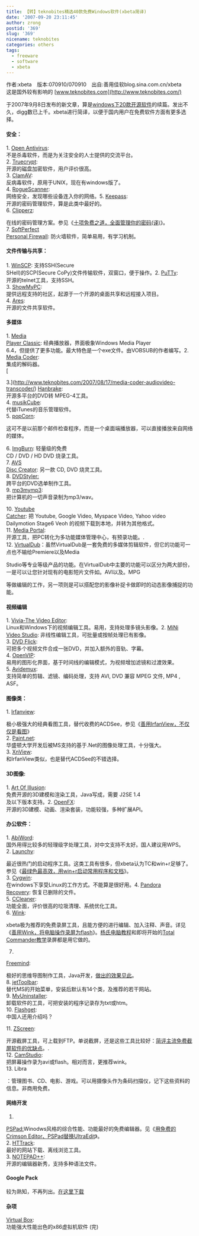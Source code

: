 ```yaml
---
title: 【转】teknobites精选40款免费Windows软件(xbeta简译)
date: '2007-09-20 23:11:45'
author: zrong
postid: '369'
slug: '369'
nicename: teknobites
categories: others
tags:
  - freeware
  - software
  - xbeta
---
```


作者:xbeta　版本:070910/070910　出自:善用佳软blog.sina.com.cn/xbeta  
这是国外较有影响的 [www.teknobites.com](http://www.teknobites.com/)  

于2007年9月8日发布的新文章，算是[windows下20款开源软件](http://www.teknobites.com/2007/07/19/20-open-source-windows-apps-for-you/)的续篇。发出不久，digg数已上千。xbeta进行简译，以便于国内用户在免费软件方面有更多选择。

#### 安全：

1\. [Open Antivirus](http://www.openantivirus.org/):  
不是杀毒软件，而是为关注安全的人士提供的交流平台。  
2. [Truecrypt](http://www.truecrypt.org/):  
开源的磁盘加密软件，用户评价很高。  
3. [ClamAV](http://w32.clamav.net/):  
反病毒软件，原用于UNIX，现在有windows版了。  
4.
[RogueScanner](http://www.networkchemistry.com/products/roguescanner.php):  
网络安全，发现哪些设备连入你的网络。5.
[Keepass](http://keepass.info/):  
开源的密码管理软件，算是此类中最好的。  
6. [Clipperz](http://www.clipperz.com/):  

在线的密码管理方案。参见《[十项免费之道，全面管理你的密码(译)](http://blog.sina.com.cn/s/blog_46dac66f010009w6.html)》。  
7. [SoftPerfect  
Personal Firewall](http://www.softperfect.com/products/firewall/):
防火墙软件，简单易用，有学习机制。

<!--more-->

#### 文件传输与共享：

1\. [WinSCP](http://winscp.net/): 支持SSH(Secure  
SHell)的SCP(Secure CoPy)文件传输软件，双窗口，便于操作。2.
[PuTTy](http://www.chiark.greenend.org.uk/%7Esgtatham/putty/):  
开源的telnet工具，支持SSH。  
3. [ShowMyPC](http://showmypc.com/index.html):  
提供远程支持的社区，起源于一个开源的桌面共享和远程接入项目。  
4. [Ares](http://aresgalaxy.sourceforge.net/):  
开源的文件共享软件。

#### 多媒体

1\. [Media  
Player Classic](http://sourceforge.net/projects/guliverkli/):
经典播放器，界面极象Windows Media Player  
6.4，但提供了更多功能。最大特色是一个exe文件。由VOBSUB的作者编写。2.
[Media Coder](http://mediacoder.sourceforge.net/):  
集成的解码器。  
[  

3.](http://www.teknobites.com/2007/08/17/media-coder-audiovideo-transcoder/)
[Hanbrake](http://handbrake.m0k.org/):  
开源多平台的DVD转 MPEG-4工具。  
4. [musikCube](http://www.musikcube.com/):  
代替iTunes的音乐管理软件。  
5. [popCorn](http://sourceforge.net/projects/popcorn/):  

这可不是以前那个邮件检查程序，而是一个桌面端播放器，可以直接播放来自网络的媒体。

6\. [ImgBurn](http://www.imgburn.com/): 轻量级的免费  
CD / DVD / HD DVD 烧录工具。  
7. [AVS  
Disc Creator](http://www.avsmedia.com/DiscCreator/index.aspx): 另一款
CD, DVD 烧灵工具。  
8. [DVDStyler:](http://www.dvdstyler.de/)  
跨平台的DVD选单制作工具。  
9. [mp3mymp3](http://www.mp3mymp3.com/):  
把计算机的一切声音录制为mp3/wav。

10\. [Youtube  
Catcher](http://youtubecatcher.sourceforge.net/): 把 Youtube, Google
Video, Myspace Video, Yahoo video  
Dailymotion Stage6 Veoh 的视频下载到本地，并转为其他格式。  
11. [Media Portal](http://www.team-mediaportal.com/):  
开源工具，把PC转化为多功能媒体管理中心，有预录功能。.  
12.
[VirtualDub](http://www.virtualdub.org/)：虽然VirtualDub是一套免费的多媒体剪辑软件，但它的功能可一点也不输给Premiere以及Media  

Studio等专业等级产品的功能。在VirtualDub中主要的功能可以区分为两大部份，一是可以让您针对现有的电影短片文件如。AVI以及。MPG  

等做编辑的工作，另一项则是可以搭配您的影像补捉卡做即时的动态影像捕捉的功能。

#### 视频编辑

1\. [Vivia-The Video Editor](http://vivia-video.org/):  
Linux和Windows下的视频编辑工具。易用，支持处理多镜头影像。2. [MiNi  
Video Studio](http://minivs.sourceforge.net/main_en.htm):
非线性编辑工具，可批量或按帧处理已有影像。  
3. [DVD Flick](http://www.dvdflick.net/):  
可把多个视频文件合成一张DVD，并加入额外的音轨、字幕。  
4. [OpenVIP](http://openvip.sourceforge.net/):  
易用的图形化界面，基于时间线的编辑模式，为视频增加滤镜和过渡效果。  
5. [Avidemux](http://fixounet.free.fr/avidemux/):  
支持简单的剪辑、滤镜、编码处理，支持 AVI, DVD 兼容 MPEG 文件, MP4 ,  
ASF。

#### 图像类：

1\. [Irfanview](http://www.irfanview.com/):  

极小极强大的经典看图工具，替代收费的ACDSee，参见《[善用IrfanView，不仅仅是看图](http://blog.sina.com.cn/s/blog_46dac66f010003l9.html)》  
2. [Paint.net](http://www.getpaint.net/):  
华盛顿大学开发后被MS支持的基于.Net的图像处理工具，十分强大。  
3. [XnView](http://perso.orange.fr/pierre.g/xnview/enxnview.html):  
和IrfanView类似，也是替代ACDSee的不错选择。

#### 3D图像:

1\. [Art Of Illusion](http://www.artofillusion.org/):  
免费开源的3D建模和渲染工具，Java写成，需要 J2SE 1.4  
及以下版本支持。2. [OpenFX](http://www.openfx.org/):  
开源的3D建模、动画、渲染套装，功能较强，多种扩展API。

#### 办公软件：

1\. [AbiWord](http://www.abisource.com/):  
国外用得比较多的轻理级字处理工具，对中文支持不太好。国人建议用WPS。  
2. [Launchy](http://www.launchy.net/):  

最近很热门的启动程序工具。这类工具有很多，但xbeta认为TC和win+r足够了。参见《[最绿色最高效，用win+r启动常用程序和文档](http://blog.sina.com.cn/s/blog_46dac66f010004b6.html)》。  
3. [Cygwin](http://www.cygwin.com/):  
在windows下享受Linux的工作方式。不能算是很好用。4. [Pandora  
Recovery](http://www.pandorarecovery.com/): 恢复已删除的文件。  
5. [CCleaner](http://www.ccleaner.com/):  
功能全面，评价很高的垃圾清理、系统优化工具。  
6. [Wink](http://www.debugmode.com/wink/):  

xbeta极为推荐的免费录屏工具，且能方便的进行编辑、加入注释、声音。详见《[善用Wink，将电脑操作录屏为flash](http://blog.sina.com.cn/s/blog_46dac66f0100008g.html)》。[杨氏电脑教程](http://yjf1024.blog.sohu.com/59046188.html)和即将开始的[Total
Commander教学](http://blog.sina.com.cn/s/blog_46dac66f01000bw2.html)录屏都是用它做的。

7.
[Freemind](http://freemind.sourceforge.net/wiki/index.php/Main_Page):  

极好的思维导图制作工具，Java开发，[做出的效果见此](http://blog.sina.com.cn/s/blog_46dac66f01000bku.html)。  
8.
[jetToolbar](http://www.jetaudio.com/products/jettoolbar/index.html):  
替代MS的开始菜单，安装后默认有14个类，及推荐的若干网站。  
9. [MyUninstaller](http://www.nirsoft.net/utils/myuninst.html):  
卸载软件的工具，可把安装的程序记录存为txt或htm。  
10. [Flashget](http://www.flashget.com/index_en.htm):  
中国人还用介绍吗？

11\. [ZScreen](http://www.brandonz.net/projects/zscreen/):  

开源截屏工具，可上载到FTP。单说截屏，还是这些工具比较好：[简评主流免费截屏软件的优缺点](http://blog.sina.com.cn/s/blog_46dac66f010004ro.html)。.  
12. [CamStudio](http://www.camstudio.org/):  
把屏幕操作录为avi或flash。相对而言，更推荐wink。  
13. Libra  

：管理图书、CD、电影、游戏。可以用摄像头作为条码扫描仪，记下这些资料的信息。非商用免费。

#### 网络开发

1.
[PSPad:](http://www.pspad.com/en/)Winodws风格的综合性能、功能最好的免费编辑器。见《[用免费的Crimson
Editor、PSPad替换UltraEdit](http://blog.sina.com.cn/s/blog_46dac66f010003l5.html)》。  
2. [HTTrack](http://www.httrack.com/):  
最好的网站下载、离线浏览工具。  
3. [NOTEPAD++](http://notepad-plus.sourceforge.net/uk/site.htm):  
开源的编辑器新秀，支持多种语法文件。

#### Google Pack

较为熟知，不再列出。[在这里下载](http://pack.google.com/)

#### 杂项

[Virtual Box](http://www.virtualbox.org/):  
功能强大性能出色的x86虚拟机软件 (完)

